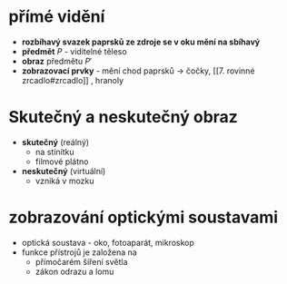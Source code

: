 # přímé vidění
- **rozbíhavý svazek paprsků ze zdroje se v oku mění na sbíhavý**
- **předmět** $P$ - viditelné těleso
- **obraz** předmětu $P'$
- **zobrazovací prvky** - mění chod paprsků $\to$ čočky, [[7. rovinné zrcadlo#zrcadlo]] , hranoly

# Skutečný a neskutečný obraz
- **skutečný** (reálný)
	- na stínítku
	- filmové plátno
- **neskutečný** (virtuální)
	- vzniká v mozku

# zobrazování optickými soustavami
- optická soustava - oko, fotoaparát, mikroskop
- funkce přístrojů je založena na
	- přímočarém šíření světla
	- zákon odrazu a lomu


